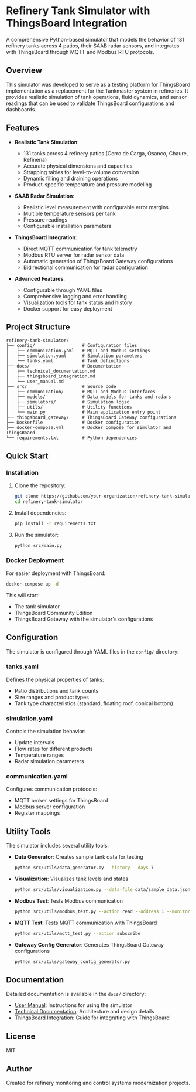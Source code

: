 # Refinery Tank Simulator with ThingsBoard Integration

A comprehensive Python-based simulator that models the behavior of 131 refinery tanks across 4 patios, their SAAB radar sensors, and integrates with ThingsBoard through MQTT and Modbus RTU protocols.

## Overview

This simulator was developed to serve as a testing platform for ThingsBoard implementation as a replacement for the Tankmaster system in refineries. It provides realistic simulation of tank operations, fluid dynamics, and sensor readings that can be used to validate ThingsBoard configurations and dashboards.

## Features

- **Realistic Tank Simulation**:
  - 131 tanks across 4 refinery patios (Cerro de Carga, Osanco, Chaure, Refinería)
  - Accurate physical dimensions and capacities
  - Strapping tables for level-to-volume conversion
  - Dynamic filling and draining operations
  - Product-specific temperature and pressure modeling

- **SAAB Radar Simulation**:
  - Realistic level measurement with configurable error margins
  - Multiple temperature sensors per tank
  - Pressure readings
  - Configurable installation parameters

- **ThingsBoard Integration**:
  - Direct MQTT communication for tank telemetry
  - Modbus RTU server for radar sensor data
  - Automatic generation of ThingsBoard Gateway configurations
  - Bidirectional communication for radar configuration

- **Advanced Features**:
  - Configurable through YAML files
  - Comprehensive logging and error handling
  - Visualization tools for tank status and history
  - Docker support for easy deployment

## Project Structure

```
refinery-tank-simulator/
├── config/                  # Configuration files
│   ├── communication.yaml   # MQTT and Modbus settings
│   ├── simulation.yaml      # Simulation parameters
│   └── tanks.yaml           # Tank definitions
├── docs/                    # Documentation
│   ├── technical_documentation.md
│   ├── thingsboard_integration.md
│   └── user_manual.md
├── src/                     # Source code
│   ├── communication/       # MQTT and Modbus interfaces
│   ├── models/              # Data models for tanks and radars
│   ├── simulators/          # Simulation logic
│   ├── utils/               # Utility functions
│   └── main.py              # Main application entry point
├── thingsboard_gateway/     # ThingsBoard Gateway configurations
├── Dockerfile               # Docker configuration
├── docker-compose.yml       # Docker Compose for simulator and ThingsBoard
└── requirements.txt         # Python dependencies
```

## Quick Start

### Installation

1. Clone the repository:
   ```bash
   git clone https://github.com/your-organization/refinery-tank-simulator.git
   cd refinery-tank-simulator
   ```

2. Install dependencies:
   ```bash
   pip install -r requirements.txt
   ```

3. Run the simulator:
   ```bash
   python src/main.py
   ```

### Docker Deployment

For easier deployment with ThingsBoard:

```bash
docker-compose up -d
```

This will start:
- The tank simulator
- ThingsBoard Community Edition
- ThingsBoard Gateway with the simulator's configurations

## Configuration

The simulator is configured through YAML files in the `config/` directory:

### tanks.yaml

Defines the physical properties of tanks:
- Patio distributions and tank counts
- Size ranges and product types
- Tank type characteristics (standard, floating roof, conical bottom)

### simulation.yaml

Controls the simulation behavior:
- Update intervals
- Flow rates for different products
- Temperature ranges
- Radar simulation parameters

### communication.yaml

Configures communication protocols:
- MQTT broker settings for ThingsBoard
- Modbus server configuration
- Register mappings

## Utility Tools

The simulator includes several utility tools:

- **Data Generator**: Creates sample tank data for testing
  ```bash
  python src/utils/data_generator.py --history --days 7
  ```

- **Visualization**: Visualizes tank levels and states
  ```bash
  python src/utils/visualization.py --data-file data/sample_data.json
  ```

- **Modbus Test**: Tests Modbus communication
  ```bash
  python src/utils/modbus_test.py --action read --address 1 --monitor
  ```

- **MQTT Test**: Tests MQTT communication with ThingsBoard
  ```bash
  python src/utils/mqtt_test.py --action subscribe
  ```

- **Gateway Config Generator**: Generates ThingsBoard Gateway configurations
  ```bash
  python src/utils/gateway_config_generator.py
  ```

## Documentation

Detailed documentation is available in the `docs/` directory:

- [User Manual](docs/user_manual.md): Instructions for using the simulator
- [Technical Documentation](docs/technical_documentation.md): Architecture and design details
- [ThingsBoard Integration](docs/thingsboard_integration.md): Guide for integrating with ThingsBoard

## License

MIT

## Author

Created for refinery monitoring and control systems modernization projects.

